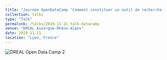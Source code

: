 ```yaml
---
title: "Journée OpenDataCamp ‘Comment constituer un outil de recherche performant par interaction entre les solutions existantes, les moteurs de recherche génériques et une nouvelle brique à inventer ?'"
collection: talks
type: "Talk"
permalink: /talks/2019-11-21-talk-datacamp
venue: "DREAL Auvergne-Rhône-Alpes"
date: 2019-11-21
location: "Lyon, France"
---
```


![DREAL Open Data Camp 2](../images/dreal_opendatacamp2.jpg "DREAL Open Data Camp 2")
